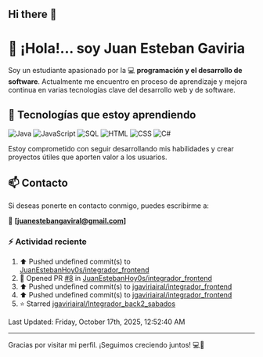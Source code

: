 ## Hi there 👋

# 👋 ¡Hola!... soy Juan Esteban Gaviria 

Soy un estudiante apasionado por la 
:computer: **programación y el desarrollo de software**. 
Actualmente me encuentro en proceso de aprendizaje y mejora continua en varias tecnologías clave del desarrollo web y de software.

## 🚀 Tecnologías que estoy aprendiendo

<p align="left">
  <img src="https://img.shields.io/badge/Java-007396?style=for-the-badge&logo=java&logoColor=white" alt="Java" />
  <img src="https://img.shields.io/badge/JavaScript-F7DF1E?style=for-the-badge&logo=javascript&logoColor=black" alt="JavaScript" />
  <img src="https://img.shields.io/badge/SQL-4479A1?style=for-the-badge&logo=postgresql&logoColor=white" alt="SQL" />
  <img src="https://img.shields.io/badge/HTML5-E34F26?style=for-the-badge&logo=html5&logoColor=white" alt="HTML" />
  <img src="https://img.shields.io/badge/CSS3-1572B6?style=for-the-badge&logo=css3&logoColor=white" alt="CSS" />
  <img src="https://img.shields.io/badge/C%23-239120?style=for-the-badge&logo=c-sharp&logoColor=white" alt="C#" />
</p>

Estoy comprometido con seguir desarrollando mis habilidades y crear proyectos útiles que aporten valor a los usuarios.

## 📫 Contacto

Si deseas ponerte en contacto conmigo, puedes escribirme a:

📧 **[juanestebangaviral@gmail.com]**


### :zap: Actividad reciente
<!--RECENT_ACTIVITY:start-->
1. ⬆️ Pushed undefined commit(s) to [JuanEstebanHoy0s/integrador_frontend](https://github.com/JuanEstebanHoy0s/integrador_frontend)<br>
2. 💪 Opened PR [#8](undefined) in [JuanEstebanHoy0s/integrador_frontend](https://github.com/JuanEstebanHoy0s/integrador_frontend)<br>
3. ⬆️ Pushed undefined commit(s) to [jgaviriairal/integrador_frontend](https://github.com/jgaviriairal/integrador_frontend)<br>
4. ⬆️ Pushed undefined commit(s) to [jgaviriairal/integrador_frontend](https://github.com/jgaviriairal/integrador_frontend)<br>
5. ⭐ Starred [jgaviriairal/Integrador_back2_sabados](https://github.com/jgaviriairal/Integrador_back2_sabados)<br>
<!--RECENT_ACTIVITY:end-->

<!--RECENT_ACTIVITY:last_update-->
Last Updated: Friday, October 17th, 2025, 12:52:40 AM
<!--RECENT_ACTIVITY:last_update_end-->

---

Gracias por visitar mi perfil. ¡Seguimos creciendo juntos! 💻🌱
